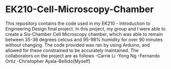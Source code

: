 # EK210-Cell-Microscopy-Chamber
This repository contains the code used in my EK210 - Introduction to Engineering Design final project. In this project, my group and I were able to create a Six-Chamber Cell Microscopy chamber, which was able to remain between 35-36 degrees celcius and 95-98% humidity for over 90 minutes without changing. The code provided was ran by using Arduino, and allowed for these constrained to be accurately maintained. The collaborators on the project are as follows
  -Carrie Li
  -Yong Ng
  -Fernando Ortiz
  -Christopher Ayala-Bellido(Myself)
